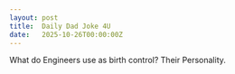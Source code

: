 ```yaml
---
layout: post
title:  Daily Dad Joke 4U
date:   2025-10-26T00:00:00Z
---
```

What do Engineers use as birth control? Their Personality.
